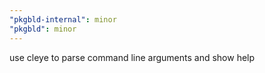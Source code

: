 ```yaml
---
"pkgbld-internal": minor
"pkgbld": minor
---
```


use cleye to parse command line arguments and show help
